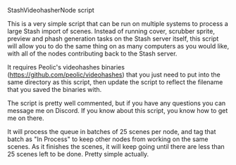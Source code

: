 StashVideohasherNode script

This is a very simple script that can be run on multiple systems to process a large Stash import of scenes.  Instead of running cover, scrubber sprite, preview and phash generation tasks on the Stash server itself, this script will allow you to do the same thing on as many computers as you would like, with all of the nodes contributing back to the Stash server.

It requires Peolic's videohashes binaries (https://github.com/peolic/videohashes) that you just need to put into the same directory as this script, then update the script to reflect the filename that you saved the binaries with.

The script is pretty well commented, but if you have any questions you can message me on Discord.  If you know about this script, you know how to get me on there.  

It will process the queue in batches of 25 scenes per node, and tag that batch as "In Process" to keep other nodes from working on the same scenes.  As it finishes the scenes, it will keep going until there are less than 25 scenes left to be done.  Pretty simple actually.